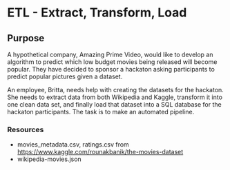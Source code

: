 # ETL - Extract, Transform, Load

## Purpose
A hypothetical company, Amazing Prime Video, would like to develop an algorithm to predict which low budget movies being released will become popular. They have decided to sponsor a hackaton asking participants to predict popular pictures given a dataset. 

An employee, Britta, needs help with creating the datasets for the hackaton. She needs to extract data from both Wikipedia and Kaggle, transform it into one clean data set, and finally load that dataset into a SQL database for the hackaton participants. The task is to make an automated pipeline.

### Resources
- movies_metadata.csv, ratings.csv from https://www.kaggle.com/rounakbanik/the-movies-dataset
- wikipedia-movies.json
